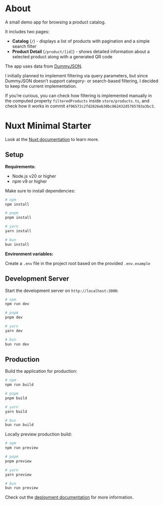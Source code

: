 # About

A small demo app for browsing a product catalog.

It includes two pages:
- **Catalog** (`/`) - displays a list of products with pagination and a simple search filter
- **Product Detail** (`/product/[id]`) - shows detailed information about a selected product along with a generated QR code

The app uses data from [DummyJSON](https://dummyjson.com/docs/products#products-categories).

I initially planned to implement filtering via query parameters, but since DummyJSON doesn’t support category- or search-based filtering, I decided to keep the current implementation.

If you’re curious, you can check how filtering is implemented manually in the computed property `filteredProducts` inside `store/products.ts`, and check how it works in commit `4f06572c2fd2826eb30bc862432d5785783a3bc3`.

# Nuxt Minimal Starter

Look at the [Nuxt documentation](https://nuxt.com/docs/getting-started/introduction) to learn more.

## Setup
**Requirements:**

- Node.js v20 or higher
- npm v9 or higher

Make sure to install dependencies:

```bash
# npm
npm install

# pnpm
pnpm install

# yarn
yarn install

# bun
bun install
```
**Environment variables:**

Create a `.env` file in the project root based on the provided `.env.example`

## Development Server

Start the development server on `http://localhost:3000`:

```bash
# npm
npm run dev

# pnpm
pnpm dev

# yarn
yarn dev

# bun
bun run dev
```

## Production

Build the application for production:

```bash
# npm
npm run build

# pnpm
pnpm build

# yarn
yarn build

# bun
bun run build
```

Locally preview production build:

```bash
# npm
npm run preview

# pnpm
pnpm preview

# yarn
yarn preview

# bun
bun run preview
```

Check out the [deployment documentation](https://nuxt.com/docs/getting-started/deployment) for more information.
